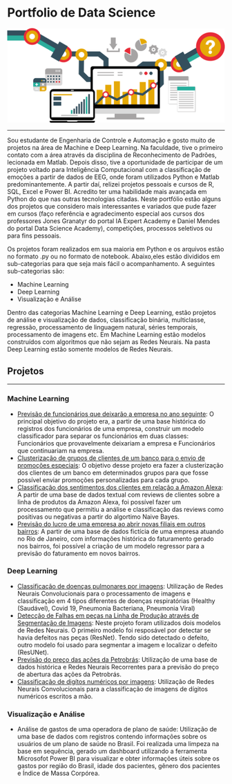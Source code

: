 # Portfolio de Data Science

![alt text](https://github.com/Pedro-Farah/portfolio-datascience/blob/main/image2.png)

---

Sou estudante de Engenharia de Controle e Automação e gosto muito de projetos na área de Machine e Deep Learning. Na faculdade, tive o primeiro contato com a área através da disciplina de Reconhecimento de Padrões, lecionada em Matlab. Depois disso, tive a oportunidade de participar de um  projeto voltado para Inteligência Computacional com a classificação de emoções a partir de dados de EEG, onde foram utilizados Python e Matlab predominantemente. A partir daí, relizei projetos pessoais e cursos de R, SQL, Excel e Power BI. Acredito ter uma habilidade mais avançada em Python do que nas outras tecnologias citadas. Neste portfólio estão alguns dos projetos que considero mais interessantes e variados que pude fazer em cursos (faço referência e agradecimento especial aos cursos dos professores Jones Granatyr do portal IA Expert Academy e Daniel Mendes do portal Data Science Academy), competições, processos seletivos ou para fins pessoais. 


Os projetos foram realizados em sua maioria em  Python e os arquivos estão no formato .py ou no formato de notebook. Abaixo,eles estão divididos em sub-categorias para que seja mais fácil o acompanhamento. A seguintes sub-categorias são:

* Machine Learning
* Deep Learning
* Visualização e Análise 


Dentro das categorias Machine Learning e Deep Learning, estão projetos de análise e visualização de dados, classificação binária, multiclasse, regressão, processamento de linguagem natural, séries temporais, processamento de imagens etc. Em Machine Learning estão modelos construídos com algoritmos que não sejam as Redes Neurais. Na pasta Deep Learning estão somente modelos de Redes Neurais. 


## Projetos

---

### Machine Learning

* [Previsão de funcionários que deixarão a empresa no ano seguinte](https://nbviewer.jupyter.org/github/Pedro-Farah/portfolio-datascience/blob/main/funcionarios/DepartamentoRH.ipynb): O principal objetivo do projeto era, a partir de uma base histórica do registros dos funcionários de uma empresa, construir um modelo classificador para separar os funcionários em duas classes:
Funcionários que provavelmente deixariam a empresa e Funcionários que continuariam na empresa.
* [Clusterização de grupos de clientes de um banco para o envio de promoções especiais](https://nbviewer.jupyter.org/github/Pedro-Farah/portfolio-datascience/blob/main/clusteriza%C3%A7%C3%A3o_clientes/DepartamentoMarketing.ipynb): O objetivo desse projeto era fazer a clusterização dos clientes de um banco em determinados grupos para que fosse possível enviar promoções personalizadas para cada grupo.
* [Classificação dos sentimentos dos clientes em relação a Amazon Alexa](https://nbviewer.jupyter.org/github/Pedro-Farah/portfolio-datascience/blob/main/amazon_alexa/DepartamentoNLP.ipynb): A partir de uma base de dados textual com reviews de clientes sobre a linha de produtos da Amazon Alexa, foi possível fazer um processamento que permitiu a análise e classificação das reviews como positivas ou negativas a partir do algortimo Naive Bayes.
* [Previsão do lucro de uma empresa ao abrir novas filiais em outros bairros](https://nbviewer.jupyter.org/github/Pedro-Farah/portfolio-datascience/blob/main/previsao_faturamento/Desafio_previsao_faturamento.ipynb): A partir de uma base de dados fictícia de uma empresa atuando no Rio de Janeiro, com informações histórica do faturamento gerado nos bairros, foi possível a criação de um modelo regressor para a previsão do faturamento em novos bairros.


### Deep Learning

* [Classificação de doenças pulmonares por imagens](https://nbviewer.jupyter.org/github/Pedro-Farah/portfolio-datascience/blob/main/doencas_pulmonares/DepartamentoMedico.ipynb): Utilização de Redes Neurais Convolucionais para o processamento de imagens e classificação em 4 tipos diferentes de doenças respiratórias (Healthy (Saudável),  Covid 19, Pneumonia Bacteriana, Pneumonia Viral)
* [Detecção de Falhas em peças na Linha de Produção através de Segmentação de Imagens](https://nbviewer.jupyter.org/github/Pedro-Farah/portfolio-datascience/blob/main/defeitos_pecas/DepartamentoManutencao.ipynb): Neste projeto foram utilizados dois modelos de Redes Neurais. O primeiro modelo foi resposável por detectar se havia defeitos nas peças (ResNet). Tendo sido detectado o defeito, outro modelo foi usado para segmentar a imagem e localizar o defeito (ResUNet). 
* [Previsão do preço das ações da Petrobrás](https://github.com/Pedro-Farah/portfolio-datascience/tree/main/petrobras): Utilização de uma base de dados histórica e Redes Neurais Recorrentes para a previsão do preço de abertura das ações da Petrobrás. 
* [Classificação de digítos numéricos por imagens](https://github.com/Pedro-Farah/portfolio-datascience/tree/main/digitos_numericos): Utilização de Redes Neurais Convolucionais para a classificação de imagens de dígitos numéricos escritos a mão. 


### Visualização e Análise

* Análise de gastos de uma operadora de plano de saúde: Utilização de uma base de dados com registros contendo informações sobre os usuários de um plano de saúde no Brasil. Foi realizada uma limpeza na base em sequência, gerado um dashboard utilizando a ferramenta Microsofot Power BI para visualizar e obter informações úteis sobre os gastos  por região do Brasil, idade dos pacientes, gênero dos pacientes e Índice de Massa Corpórea. 

